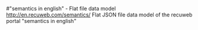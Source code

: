 #"semantics in english" - Flat file data model
http://en.recuweb.com/semantics/
Flat JSON file data model of the recuweb portal "semantics in english"
